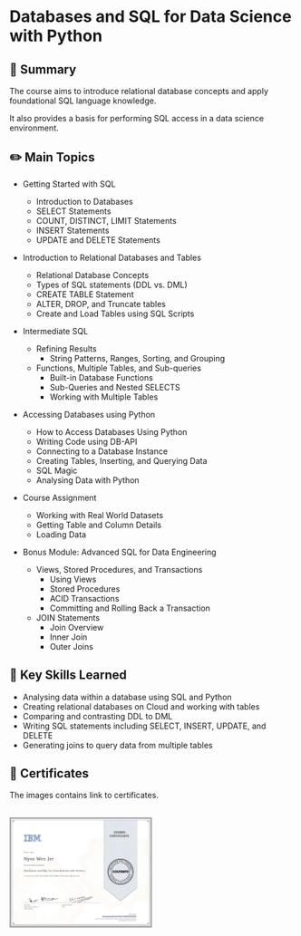 # Databases and SQL for Data Science with Python

## 📌 Summary
The course aims to introduce relational database concepts and apply foundational SQL language knowledge. 

It also provides a basis for performing SQL access in a data science environment. 

## ✏️ Main Topics
- <a href="./01. Getting Started with SQL/"></a><p>Getting Started with SQL</p>
  - Introduction to Databases
  - SELECT Statements
  - COUNT, DISTINCT, LIMIT Statements
  - INSERT Statements
  - UPDATE and DELETE Statements
- <a href="./02. Introduction to Relational Databases and Tables/"></a><p>Introduction to Relational Databases and Tables </p>
  - Relational Database Concepts
  - Types of SQL statements (DDL vs. DML)
  - CREATE TABLE Statement
  - ALTER, DROP, and Truncate tables
  - Create and Load Tables using SQL Scripts
- <a href="./03. Intermediate SQL/"></a><p>Intermediate SQL </p>
  - Refining Results
    - String Patterns, Ranges, Sorting, and Grouping
  - Functions, Multiple Tables, and Sub-queries
    - Built-in Database Functions
    - Sub-Queries and Nested SELECTS
    - Working with Multiple Tables
- <a href="./04. Accessing Databases using Python/"></a><p>Accessing Databases using Python </p>
  - How to Access Databases Using Python
  - Writing Code using DB-API
  - Connecting to a Database Instance
  - Creating Tables, Inserting, and Querying Data
  - SQL Magic
  - Analysing Data with Python
- <a href="./05. Course Assignment/"></a><p>Course Assignment </p>
  - Working with Real World Datasets
  - Getting Table and Column Details
  - Loading Data
- <a href="./06. Bonus Module - Advanced SQL for Data Engineering/"></a><p>Bonus Module: Advanced SQL for Data Engineering </p>
  - Views, Stored Procedures, and Transactions
    - Using Views
    - Stored Procedures
    - ACID Transactions
    - Committing and Rolling Back a Transaction
  - JOIN Statements
    - Join Overview
    - Inner Join
    - Outer Joins

## 🎯 Key Skills Learned
- Analysing data within a database using SQL and Python
- Creating relational databases on Cloud and working with tables
- Comparing and contrasting DDL to DML
- Writing SQL statements including SELECT, INSERT, UPDATE, and DELETE
- Generating joins to query data from multiple tables

## 🏅 Certificates
The images contains link to certificates.
 <br/><br/> 
 
<p float="left">
  <a href="https://www.coursera.org/account/accomplishments/verify/SPYRSYWZ75DC">
      <img src="./Images/Coursera SPYRSYWZ75DC.jpg" alt="IBM certification" width="50%" height="50%" />
  </a>
</p>
